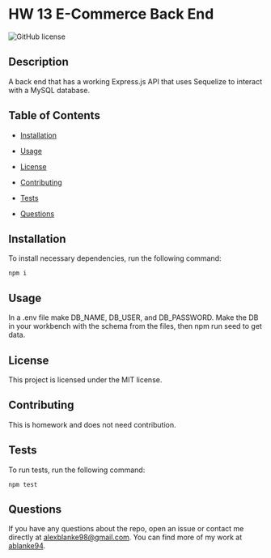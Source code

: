 # HW 13 E-Commerce Back End
![GitHub license](https://img.shields.io/badge/license-MIT-blue.svg)

## Description

A back end that has a working Express.js API that uses Sequelize to interact with a MySQL database.

## Table of Contents 

* [Installation](#installation)

* [Usage](#usage)

* [License](#license)

* [Contributing](#contributing)

* [Tests](#tests)

* [Questions](#questions)

## Installation

To install necessary dependencies, run the following command:

```
npm i
```

## Usage

In a .env file make DB_NAME, DB_USER, and DB_PASSWORD. Make the DB in your workbench with the schema from the files, then npm run seed to get data.

## License

This project is licensed under the MIT license.
  
## Contributing

This is homework and does not need contribution.

## Tests

To run tests, run the following command:

```
npm test
```

## Questions

If you have any questions about the repo, open an issue or contact me directly at alexblanke98@gmail.com. You can find more of my work at [ablanke94](https://github.com/ablanke94/).

